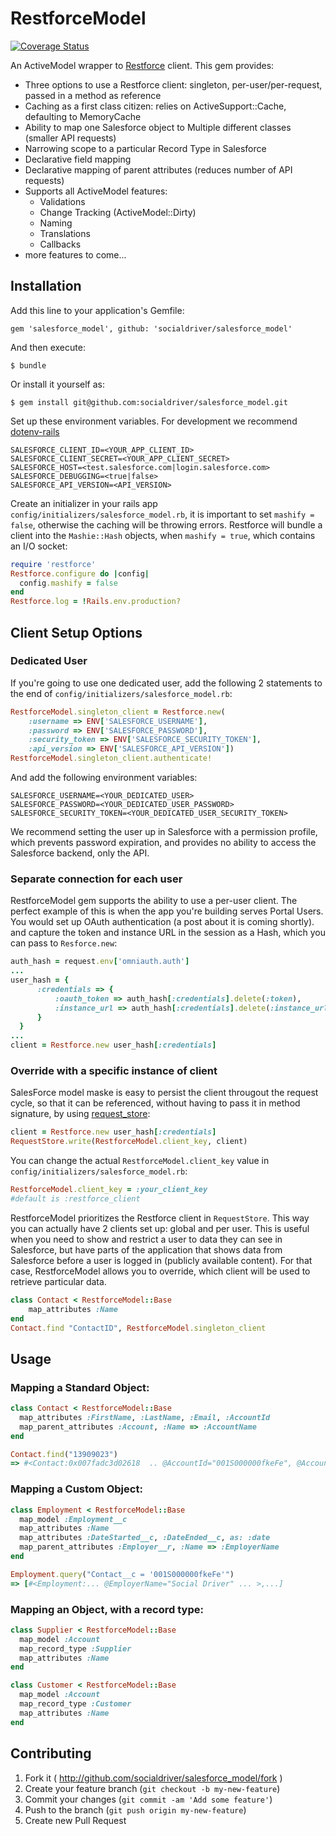 # RestforceModel
[![Coverage Status](https://coveralls.io/repos/socialdriver/salesforce_model/badge.svg)](https://coveralls.io/r/socialdriver/salesforce_model)

An ActiveModel wrapper to [Restforce](https://github.com/ejholmes/restforce) client. This gem provides:
 - Three options to use a Restforce client: singleton, per-user/per-request, passed in a method as reference
 - Caching as a first class citizen: relies on ActiveSupport::Cache, defaulting to MemoryCache
 - Ability to map one Salesforce object to Multiple different classes (smaller API requests)
 - Narrowing scope to a particular Record Type in Salesforce
 - Declarative field mapping
 - Declarative mapping of parent attributes (reduces number of API requests)
 - Supports all ActiveModel features:
    - Validations
    - Change Tracking (ActiveModel::Dirty)
    - Naming
    - Translations
    - Callbacks
 - more features to come...

## Installation

Add this line to your application's Gemfile:

    gem 'salesforce_model', github: 'socialdriver/salesforce_model'

And then execute:

    $ bundle

Or install it yourself as:

    $ gem install git@github.com:socialdriver/salesforce_model.git

Set up these environment variables. For development we recommend [dotenv-rails](https://rubygems.org/gems/dotenv-rails)
```
SALESFORCE_CLIENT_ID=<YOUR_APP_CLIENT_ID>
SALESFORCE_CLIENT_SECRET=<YOUR_APP_CLIENT_SECRET>
SALESFORCE_HOST=<test.salesforce.com|login.salesforce.com>
SALESFORCE_DEBUGGING=<true|false>
SALESFORCE_API_VERSION=<API_VERSION>
```

Create an initializer in your rails app `config/initializers/salesforce_model.rb`, it is important to set `mashify = false`, otherwise the caching will be throwing errors. Restforce will bundle a client into the `Mashie::Hash` objects, when `mashify = true`, which contains an I/O socket:

```ruby
require 'restforce'
Restforce.configure do |config|
  config.mashify = false
end
Restforce.log = !Rails.env.production?
```

## Client Setup Options
### Dedicated User
If you're going to use one dedicated user, add the following 2 statements to the end of  `config/initializers/salesforce_model.rb`:
```ruby
RestforceModel.singleton_client = Restforce.new(
    :username => ENV['SALESFORCE_USERNAME'],
    :password => ENV['SALESFORCE_PASSWORD'],
    :security_token => ENV['SALESFORCE_SECURITY_TOKEN'],
    :api_version => ENV['SALESFORCE_API_VERSION'])
RestforceModel.singleton_client.authenticate!
```
And add the following environment variables:
```
SALESFORCE_USERNAME=<YOUR_DEDICATED_USER>
SALESFORCE_PASSWORD=<YOUR_DEDICATED_USER_PASSWORD>
SALESFORCE_SECURITY_TOKEN=<YOUR_DEDICATED_USER_SECURITY_TOKEN>
```
We recommend setting the user up in Salesforce with a permission profile, which prevents password expiration, and provides no ability to access the Salesforce backend, only the API. 
### Separate connection for each user
RestforceModel gem supports the ability to use a per-user client. The perfect example of this is when the app you're building serves Portal Users. You would set up OAuth authentication (a post about it is coming shortly). and capture the token and instance URL in the session as a Hash, which you can pass to `Resforce.new`:
```ruby
auth_hash = request.env['omniauth.auth']
...
user_hash = {
      :credentials => {
          :oauth_token => auth_hash[:credentials].delete(:token),
          :instance_url => auth_hash[:credentials].delete(:instance_url)
      }
  }
...
client = Restforce.new user_hash[:credentials]
```
### Override with a specific instance of client
SalesForce model maske is easy to persist the client througout the request cycle, so that it can be referenced, without having to pass it in method signature, by using [request_store](https://github.com/steveklabnik/request_store):
```ruby 
client = Restforce.new user_hash[:credentials]
RequestStore.write(RestforceModel.client_key, client)
```
You can change the actual `RestforceModel.client_key` value in `config/initializers/salesforce_model.rb`:
```ruby 
RestforceModel.client_key = :your_client_key
#default is :restforce_client
```
RestforceModel prioritizes the Restforce client in `RequestStore`. This way you can actually have 2 clients set up: global and per user. This is useful when you need to show and restrict a user to data they can see in Salesforce, but have parts of the application that shows data from Salesforce before a user is logged in (publicly available content). For that case, RestforceModel allows you to override, which client will be used to retrieve particular data.
```ruby 
class Contact < RestforceModel::Base
    map_attributes :Name
end
Contact.find "ContactID", RestforceModel.singleton_client
```

## Usage

### Mapping a Standard Object:
```ruby
class Contact < RestforceModel::Base
  map_attributes :FirstName, :LastName, :Email, :AccountId
  map_parent_attributes :Account, :Name => :AccountName
end

Contact.find("13909023")
=> #<Contact:0x007fadc3d02618  .. @AccountId="001S000000fkeFe", @AccountName="Social Driver" ... >

```
### Mapping a Custom Object:
```ruby
class Employment < RestforceModel::Base
  map_model :Employment__c
  map_attributes :Name
  map_attributes :DateStarted__c, :DateEnded__c, as: :date
  map_parent_attributes :Employer__r, :Name => :EmployerName
end

Employment.query("Contact__c = '001S000000fkeFe'")
=> [#<Employment:... @EmployerName="Social Driver" ... >,...]

```
### Mapping an Object, with a record type:
```ruby
class Supplier < RestforceModel::Base
  map_model :Account
  map_record_type :Supplier
  map_attributes :Name
end

class Customer < RestforceModel::Base
  map_model :Account
  map_record_type :Customer
  map_attributes :Name
end
```
## Contributing

1. Fork it ( http://github.com/socialdriver/salesforce_model/fork )
2. Create your feature branch (`git checkout -b my-new-feature`)
3. Commit your changes (`git commit -am 'Add some feature'`)
4. Push to the branch (`git push origin my-new-feature`)
5. Create new Pull Request
